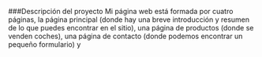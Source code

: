 ###Descripción del proyecto 
Mi página web está formada por cuatro páginas, la página principal (donde hay una breve introducción y resumen de lo que puedes encontrar en el sitio), una página de productos (donde se venden coches), una página de contacto (donde podemos encontrar un pequeño formulario) y 

